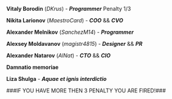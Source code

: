 **Vitaly Borodin**  (*DKrus*) - ***Programmer*** Penalty 1/3

**Nikita Larionov**  (*MaestroCard*) - ***COO*** && ***CVO***

**Alexander Melnikov**  (*SanchezM14*) - ***Programmer***

**Alexsey Moldavanov**  (*magistr4815*) - ***Designer*** && ***PR***

**Alexander Natarov**  (*AlNat*) - ***CTO*** && ***CIO***

**Damnatio memoriae**

**Liza Shulga** - ***Aquae et ignis interdictio***

###IF YOU HAVE MORE THEN 3 PENALTY YOU ARE FIRED!###
